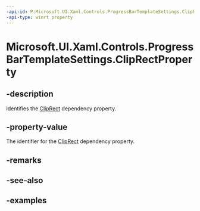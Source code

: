 ```yaml
---
-api-id: P:Microsoft.UI.Xaml.Controls.ProgressBarTemplateSettings.ClipRectProperty
-api-type: winrt property
---
```


# Microsoft.UI.Xaml.Controls.ProgressBarTemplateSettings.ClipRectProperty

<!--
public static Windows.UI.Xaml.DependencyProperty ClipRectProperty { get; }
-->

## -description

Identifies the [ClipRect](progressbartemplatesettings_cliprect.md) dependency property.

## -property-value

The identifier for the [ClipRect](progressbartemplatesettings_cliprect.md) dependency property.

## -remarks

## -see-also

## -examples

